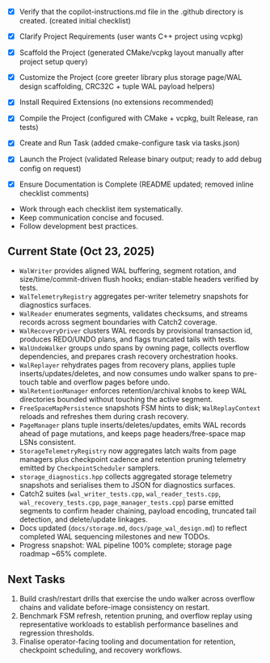  - [x] Verify that the copilot-instructions.md file in the .github directory is created. (created initial checklist)

 - [x] Clarify Project Requirements (user wants C++ project using vcpkg)

 - [x] Scaffold the Project (generated CMake/vcpkg layout manually after project setup query)

 - [x] Customize the Project (core greeter library plus storage page/WAL design scaffolding, CRC32C + tuple WAL payload helpers)

 - [x] Install Required Extensions (no extensions recommended)

 - [x] Compile the Project (configured with CMake + vcpkg, built Release, ran tests)

 - [x] Create and Run Task (added cmake-configure task via tasks.json)

 - [x] Launch the Project (validated Release binary output; ready to add debug config on request)

- [x] Ensure Documentation is Complete (README updated; removed inline checklist comments)
- Work through each checklist item systematically.
- Keep communication concise and focused.
- Follow development best practices.

## Current State (Oct 23, 2025)
- `WalWriter` provides aligned WAL buffering, segment rotation, and size/time/commit-driven flush hooks; endian-stable headers verified by tests.
- `WalTelemetryRegistry` aggregates per-writer telemetry snapshots for diagnostics surfaces.
- `WalReader` enumerates segments, validates checksums, and streams records across segment boundaries with Catch2 coverage.
- `WalRecoveryDriver` clusters WAL records by provisional transaction id, produces REDO/UNDO plans, and flags truncated tails with tests.
- `WalUndoWalker` groups undo spans by owning page, collects overflow dependencies, and prepares crash recovery orchestration hooks.
- `WalReplayer` rehydrates pages from recovery plans, applies tuple inserts/updates/deletes, and now consumes undo walker spans to pre-touch table and overflow pages before undo.
- `WalRetentionManager` enforces retention/archival knobs to keep WAL directories bounded without touching the active segment.
- `FreeSpaceMapPersistence` snapshots FSM hints to disk; `WalReplayContext` reloads and refreshes them during crash recovery.
- `PageManager` plans tuple inserts/deletes/updates, emits WAL records ahead of page mutations, and keeps page headers/free-space map LSNs consistent.
- `StorageTelemetryRegistry` now aggregates latch waits from page managers plus checkpoint cadence and retention pruning telemetry emitted by `CheckpointScheduler` samplers.
- `storage_diagnostics.hpp` collects aggregated storage telemetry snapshots and serialises them to JSON for diagnostics surfaces.
- Catch2 suites (`wal_writer_tests.cpp`, `wal_reader_tests.cpp`, `wal_recovery_tests.cpp`, `page_manager_tests.cpp`) parse emitted segments to confirm header chaining, payload encoding, truncated tail detection, and delete/update linkages.
- Docs updated (`docs/storage.md`, `docs/page_wal_design.md`) to reflect completed WAL sequencing milestones and new TODOs.
- Progress snapshot: WAL pipeline 100% complete; storage page roadmap ~65% complete.

## Next Tasks
1. Build crash/restart drills that exercise the undo walker across overflow chains and validate before-image consistency on restart.
2. Benchmark FSM refresh, retention pruning, and overflow replay using representative workloads to establish performance baselines and regression thresholds.
3. Finalise operator-facing tooling and documentation for retention, checkpoint scheduling, and recovery workflows.
